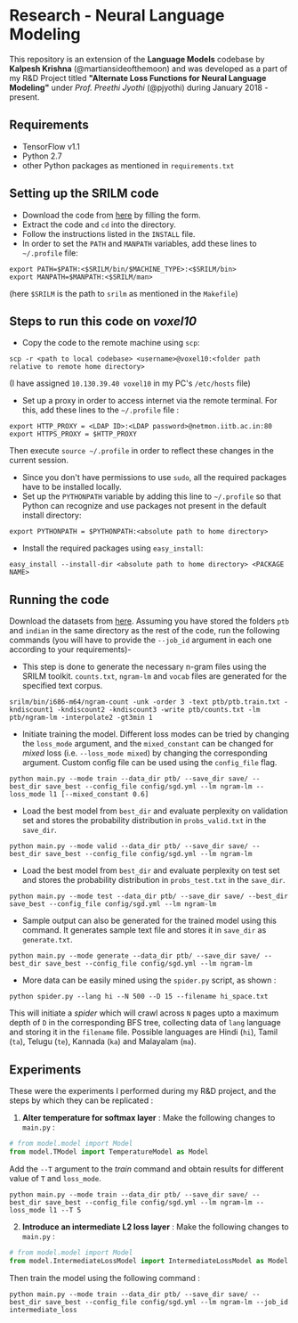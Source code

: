 # Research - Neural Language Modeling
This repository is an extension of the **Language Models** codebase by **Kalpesh Krishna** (@martiansideofthemoon) and was developed as a part of my R&D Project titled **"Alternate Loss Functions for Neural Language Modeling"** under *Prof. Preethi Jyothi* (@pjyothi) during January 2018 - present.

## Requirements
* TensorFlow v1.1
* Python 2.7
* other Python packages as mentioned in `requirements.txt`
## Setting up the SRILM code
* Download the code from [here](http://verispeak.com/projects/srilm/download.html) by filling the form.
* Extract the code and `cd` into the directory.
* Follow the instructions listed in the `INSTALL` file.
* In order to set the `PATH` and `MANPATH` variables, add these lines to `~/.profile` file:
```
export PATH=$PATH:<$SRILM/bin/$MACHINE_TYPE>:<$SRILM/bin>
export MANPATH=$MANPATH:<$SRILM/man>
```
(here `$SRILM` is the path to `srilm` as mentioned in the `Makefile`)
## Steps to run this code on *voxel10*
* Copy the code to the remote machine using `scp`:
```
scp -r <path to local codebase> <username>@voxel10:<folder path relative to remote home directory>
```
(I have assigned `10.130.39.40 voxel10` in my PC's `/etc/hosts` file)
* Set up a proxy in order to access internet via the remote terminal. For this, add these lines to the `~/.profile` file :
```
export HTTP_PROXY = <LDAP ID>:<LDAP password>@netmon.iitb.ac.in:80
export HTTPS_PROXY = $HTTP_PROXY
```
Then execute `source ~/.profile` in order to reflect these changes in the current session.
* Since you don't have permissions to use `sudo`, all the required packages have to be installed locally.
* Set up the `PYTHONPATH` variable by adding this line to `~/.profile` so that Python can recognize and use packages not present in the default install directory:
```
export PYTHONPATH = $PYTHONPATH:<absolute path to home directory>
```
* Install the required packages using `easy_install`:
```
easy_install --install-dir <absolute path to home directory> <PACKAGE NAME>
```
## Running the code
Download the datasets from [here](https://drive.google.com/file/d/0B5Y_SiDYwIObaE52dmZ0YVFXckU/view?usp=sharing). Assuming you have stored the folders `ptb` and `indian` in the same directory as the rest of the code, run the following commands (you will have to provide the `--job_id` argument in each one according to your requirements)-
* This step is done to generate the necessary n-gram files using the SRILM toolkit. `counts.txt`, `ngram-lm` and `vocab` files are generated for the specified text corpus.
```
srilm/bin/i686-m64/ngram-count -unk -order 3 -text ptb/ptb.train.txt -kndiscount1 -kndiscount2 -kndiscount3 -write ptb/counts.txt -lm ptb/ngram-lm -interpolate2 -gt3min 1
```
* Initiate training the model. Different loss modes can be tried by changing the `loss_mode` argument, and the `mixed_constant` can be changed for *mixed* loss (i.e. `--loss_mode mixed`) by changing the corresponding argument. Custom config file can be used using the `config_file` flag.

```
python main.py --mode train --data_dir ptb/ --save_dir save/ --best_dir save_best --config_file config/sgd.yml --lm ngram-lm --loss_mode l1 [--mixed_constant 0.6]
```
* Load the best model from `best_dir` and evaluate perplexity on validation set and stores the probability distribution in `probs_valid.txt` in the `save_dir`.
```
python main.py --mode valid --data_dir ptb/ --save_dir save/ --best_dir save_best --config_file config/sgd.yml --lm ngram-lm
```
* Load the best model from `best_dir` and evaluate perplexity on test set and stores the probability distribution in `probs_test.txt` in the `save_dir`.
```
python main.py --mode test --data_dir ptb/ --save_dir save/ --best_dir save_best --config_file config/sgd.yml --lm ngram-lm
```
* Sample output can also be generated for the trained model using this command. It generates sample text file and stores it in `save_dir` as `generate.txt`.
```
python main.py --mode generate --data_dir ptb/ --save_dir save/ --best_dir save_best --config_file config/sgd.yml --lm ngram-lm
```
* More data can be easily mined using the `spider.py` script, as shown :
```
python spider.py --lang hi --N 500 --D 15 --filename hi_space.txt
```
This will initiate a *spider* which will crawl across `N` pages upto a maximum depth of `D` in the corresponding BFS tree, collecting data of `lang` language and storing it in the `filename` file. Possible languages are Hindi (`hi`), Tamil (`ta`), Telugu (`te`), Kannada (`ka`) and Malayalam (`ma`).

## Experiments
These were the experiments I performed during my R&D project, and the steps by which they can be replicated :
1. **Alter temperature for softmax layer** : Make the following changes to `main.py` :
```python
# from model.model import Model
from model.TModel import TemperatureModel as Model
```

Add the `--T` argument to the *train* command and obtain results for different value of `T` and `loss_mode`.
```
python main.py --mode train --data_dir ptb/ --save_dir save/ --best_dir save_best --config_file config/sgd.yml --lm ngram-lm --loss_mode l1 --T 5
```
2. **Introduce an intermediate L2 loss layer** : Make the following changes to `main.py` :
```python
# from model.model import Model
from model.IntermediateLossModel import IntermediateLossModel as Model
```
Then train the model using the following command :
```
python main.py --mode train --data_dir ptb/ --save_dir save/ --best_dir save_best --config_file config/sgd.yml --lm ngram-lm --job_id intermediate_loss
```
